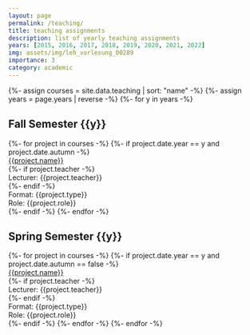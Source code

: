 ```yaml
---
layout: page
permalink: /teaching/
title: teaching assignments
description: list of yearly teaching assignments
years: [2015, 2016, 2017, 2018, 2019, 2020, 2021, 2022]
img: assets/img/leh_vorlesung_00289
importance: 3
category: academic
---
```


<div class="teaching">
        {%- assign courses = site.data.teaching | sort: "name" -%}
        {%- assign years = page.years | reverse -%}
        {%- for y in years -%}
            <h2 class="year">Fall Semester {{y}}</h2> 
            {%- for project in courses -%}        
                {%- if project.date.year == y and project.date.autumn -%}
                    <div class="project">
                        <div class="row">
                            <!-- <div class="col-sm-4">
                                <div class="title">{{project.type}}</div>
                            </div> -->
                            <div class="col-sm-12">
                                    <a href="{{project.link}}">
                                        <div class="title">{{project.name}}</div>
                                    </a>
                                    {%- if project.teacher -%}
                                        <div>
                                            Lecturer: {{project.teacher}}
                                        </div>
                                    {%- endif -%}
                                    <div>
                                    Format: {{project.type}}
                                    </div>
                                    <div>Role:&nbsp;{{project.role}}</div>
                            </div>
                        </div>
                    </div>
                {%- endif -%}
            {%- endfor -%}
            <h2 class="year">Spring Semester {{y}}</h2> 
            {%- for project in courses -%}        
                {%- if project.date.year == y and project.date.autumn == false -%}
                    <div class="project">
                        <div class="row">
                            <!-- <div class="col-sm-4">
                                <div class="title">{{project.type}}</div>
                            </div> -->
                            <div class="col-sm-12">
                                    <a href="{{project.link}}">
                                        <div class="title">{{project.name}}</div>
                                    </a>
                                    {%- if project.teacher -%}
                                        <div>
                                            Lecturer: {{project.teacher}}
                                        </div>
                                    {%- endif -%}
                                    <div>
                                    Format: {{project.type}}
                                    </div>
                                    <div>Role:&nbsp;{{project.role}}</div>
                            </div>
                        </div>
                    </div>
                {%- endif -%}
            {%- endfor -%}
        {%- endfor -%}

</div>
